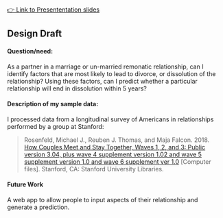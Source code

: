 [👉 Link to Presententation slides](https://docs.google.com/presentation/d/1BpYxpaRu_uJYfXFw8bJLEIOOrPBZ1Kg87WyORKB3Wa8/edit?usp=sharing)

## Design Draft

#### Question/need: 
As a partner in a marriage or un-married remonatic relationship, can I identify factors that are most likely to lead to divorce, or dissolution of the relationship? Using these factors, can I predict whether a particular relationship will end in dissolution within 5 years?

#### Description of my sample data:
I processed data from a longitudinal survey of Americans in relationships performed by a group at Stanford:
> Rosenfeld, Michael J., Reuben J. Thomas, and Maja Falcon. 2018. [How Couples Meet and Stay Together, Waves 1, 2, and 3: Public version 3.04, plus wave 4 supplement version 1.02 and wave 5 supplement version 1.0 and wave 6 supplement ver 1.0](https://data.stanford.edu/hcmst) [Computer files]. Stanford, CA: Stanford University Libraries.

#### Future Work
A web app to allow people to input aspects of their relationship and generate a prediction.


